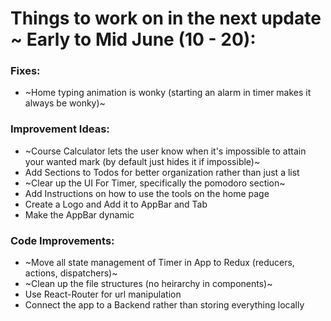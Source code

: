 # Things to work on in the next update ~ Early to Mid June (10 - 20):

### Fixes:

-   ~Home typing animation is wonky (starting an alarm in timer makes it always be wonky)~

### Improvement Ideas:

-   ~Course Calculator lets the user know when it's impossible to attain your wanted mark
    (by default just hides it if impossible)~
-   Add Sections to Todos for better organization rather than just a list
-   ~Clear up the UI For Timer, specifically the pomodoro section~
-   Add Instructions on how to use the tools on the home page
-   Create a Logo and Add it to AppBar and Tab
-   Make the AppBar dynamic

### Code Improvements:

-   ~Move all state management of Timer in App to Redux (reducers, actions, dispatchers)~
-   ~Clean up the file structures (no heirarchy in components)~
-   Use React-Router for url manipulation
-   Connect the app to a Backend rather than storing everything locally

